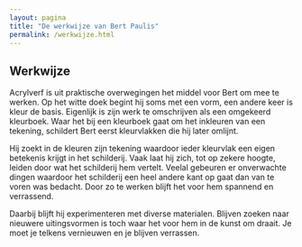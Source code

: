 ```yaml
---
layout: pagina
title: "De werkwijze van Bert Paulis"
permalink: /werkwijze.html
---
```


## Werkwijze

Acrylverf is uit praktische overwegingen het middel voor Bert om mee te werken.
Op het witte doek begint hij soms met een vorm, een andere keer is kleur de
basis. Eigenlijk is zijn werk te omschrijven als een omgekeerd kleurboek. Waar
het bij een kleurboek gaat om het inkleuren van een tekening, schildert Bert
eerst kleurvlakken die hij later omlijnt.

Hij zoekt in de kleuren zijn tekening waardoor ieder kleurvlak een eigen
betekenis krijgt in het schilderij. Vaak laat hij zich, tot op zekere hoogte,
leiden door wat het schilderij hem vertelt. Veelal gebeuren er onverwachte
dingen waardoor het schilderij een heel andere kant op gaat dan van te voren
was bedacht. Door zo te werken blijft het voor hem spannend en verrassend.

Daarbij blijft hij experimenteren met diverse materialen. Blijven zoeken naar
nieuwere uitingsvormen is toch waar het voor hem in de kunst om draait. Je moet
je telkens vernieuwen en je blijven verrassen.
